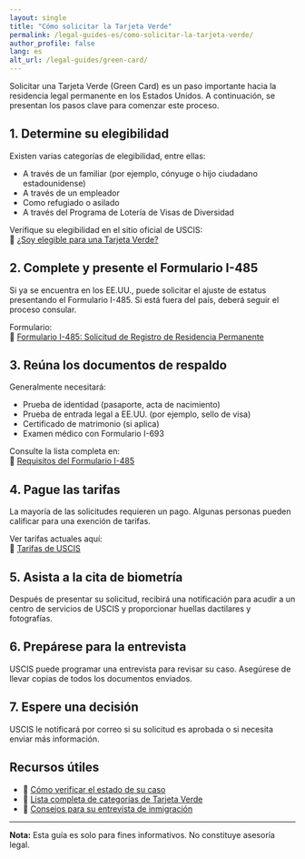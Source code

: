 ```yaml
---
layout: single
title: "Cómo solicitar la Tarjeta Verde"
permalink: /legal-guides-es/como-solicitar-la-tarjeta-verde/
author_profile: false
lang: es
alt_url: /legal-guides/green-card/
---
```


Solicitar una Tarjeta Verde (Green Card) es un paso importante hacia la residencia legal permanente en los Estados Unidos. A continuación, se presentan los pasos clave para comenzar este proceso.

## 1. Determine su elegibilidad

Existen varias categorías de elegibilidad, entre ellas:

- A través de un familiar (por ejemplo, cónyuge o hijo ciudadano estadounidense)
- A través de un empleador
- Como refugiado o asilado
- A través del Programa de Lotería de Visas de Diversidad

Verifique su elegibilidad en el sitio oficial de USCIS:  
🔗 [¿Soy elegible para una Tarjeta Verde?](https://www.uscis.gov/green-card/green-card-eligibility-categories)

## 2. Complete y presente el Formulario I-485

Si ya se encuentra en los EE.UU., puede solicitar el ajuste de estatus presentando el Formulario I-485. Si está fuera del país, deberá seguir el proceso consular.

Formulario:  
🔗 [Formulario I-485: Solicitud de Registro de Residencia Permanente](https://www.uscis.gov/i-485)

## 3. Reúna los documentos de respaldo

Generalmente necesitará:

- Prueba de identidad (pasaporte, acta de nacimiento)
- Prueba de entrada legal a EE.UU. (por ejemplo, sello de visa)
- Certificado de matrimonio (si aplica)
- Examen médico con Formulario I-693

Consulte la lista completa en:  
🔗 [Requisitos del Formulario I-485](https://www.uscis.gov/i-485)

## 4. Pague las tarifas

La mayoría de las solicitudes requieren un pago. Algunas personas pueden calificar para una exención de tarifas.

Ver tarifas actuales aquí:  
🔗 [Tarifas de USCIS](https://www.uscis.gov/forms/filing-fees)

## 5. Asista a la cita de biometría

Después de presentar su solicitud, recibirá una notificación para acudir a un centro de servicios de USCIS y proporcionar huellas dactilares y fotografías.

## 6. Prepárese para la entrevista

USCIS puede programar una entrevista para revisar su caso. Asegúrese de llevar copias de todos los documentos enviados.

## 7. Espere una decisión

USCIS le notificará por correo si su solicitud es aprobada o si necesita enviar más información.

## Recursos útiles

- 📄 [Cómo verificar el estado de su caso](https://egov.uscis.gov/casestatus/landing.do)  
- 📄 [Lista completa de categorías de Tarjeta Verde](https://www.uscis.gov/green-card/green-card-processes-and-procedures)  
- 📄 [Consejos para su entrevista de inmigración](https://www.uscis.gov/green-card/interview-process)

---

**Nota:** Esta guía es solo para fines informativos. No constituye asesoría legal.